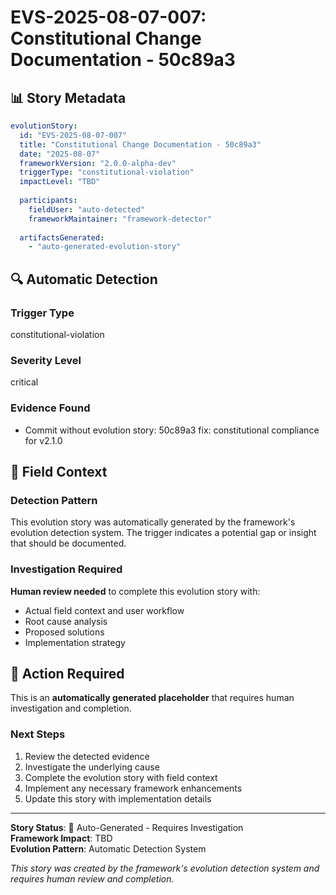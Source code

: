 <!--
@aegisFrameworkVersion: 2.3.0-alpha-dev
@intent: Auto-generated evolution story for detected trigger
@context: Framework automatic detection of evolution documentation needs
-->

# EVS-2025-08-07-007: Constitutional Change Documentation - 50c89a3

## 📊 Story Metadata
```yaml
evolutionStory:
  id: "EVS-2025-08-07-007"
  title: "Constitutional Change Documentation - 50c89a3"
  date: "2025-08-07"
  frameworkVersion: "2.0.0-alpha-dev"
  triggerType: "constitutional-violation"
  impactLevel: "TBD"
  
  participants:
    fieldUser: "auto-detected"
    frameworkMaintainer: "framework-detector"
    
  artifactsGenerated:
    - "auto-generated-evolution-story"
```

## 🔍 Automatic Detection

### **Trigger Type**
constitutional-violation

### **Severity Level**
critical

### **Evidence Found**
- Commit without evolution story: 50c89a3 fix: constitutional compliance for v2.1.0

## 🌱 Field Context

### **Detection Pattern**
This evolution story was automatically generated by the framework's evolution detection system. The trigger indicates a potential gap or insight that should be documented.

### **Investigation Required**
**Human review needed** to complete this evolution story with:
- Actual field context and user workflow
- Root cause analysis
- Proposed solutions
- Implementation strategy

## 🚧 Action Required

This is an **automatically generated placeholder** that requires human investigation and completion.

### **Next Steps**
1. Review the detected evidence
2. Investigate the underlying cause
3. Complete the evolution story with field context
4. Implement any necessary framework enhancements
5. Update this story with implementation details

---

**Story Status**: 🚧 Auto-Generated - Requires Investigation  
**Framework Impact**: TBD  
**Evolution Pattern**: Automatic Detection System

*This story was created by the framework's evolution detection system and requires human review and completion.*
